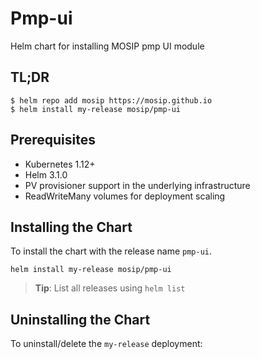 # Pmp-ui

Helm chart for installing MOSIP pmp UI module

## TL;DR

```console
$ helm repo add mosip https://mosip.github.io
$ helm install my-release mosip/pmp-ui
```

## Prerequisites

- Kubernetes 1.12+
- Helm 3.1.0
- PV provisioner support in the underlying infrastructure
- ReadWriteMany volumes for deployment scaling

## Installing the Chart

To install the chart with the release name `pmp-ui`.

```console
helm install my-release mosip/pmp-ui
```

> **Tip**: List all releases using `helm list`

## Uninstalling the Chart

To uninstall/delete the `my-release` deployment:
